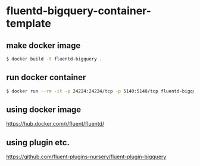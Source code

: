 # fluentd-bigquery-container-template

## make docker image

```sh
$ docker build -t fluentd-bigquery .
```

## run docker container

```sh
$ docker run --rm -it -p 24224:24224/tcp -p 5140:5140/tcp fluentd-bigquery:latest /bin/sh
```

## using docker image

https://hub.docker.com/r/fluent/fluentd/

## using plugin etc.

https://github.com/fluent-plugins-nursery/fluent-plugin-bigquery
